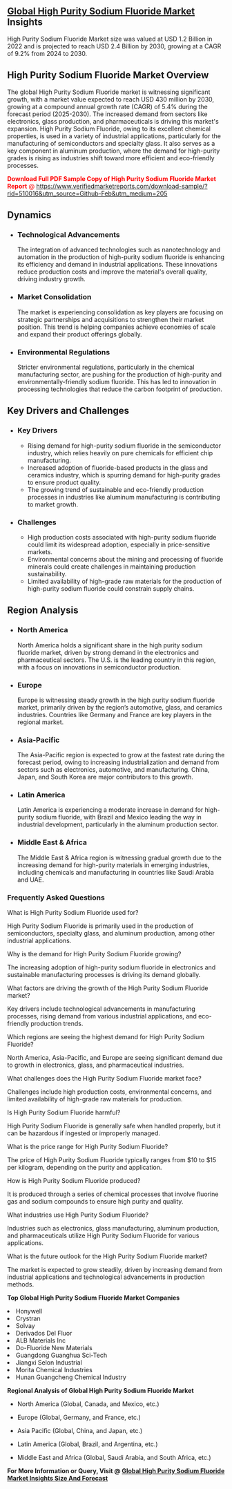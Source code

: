 <h2><a href="https://www.verifiedmarketreports.com/download-sample/?rid=510016&amp;utm_source=Github&amp;utm_medium=205" target="_blank">Global High Purity Sodium Fluoride Market</a> Insights</h2><p>High Purity Sodium Fluoride Market size was valued at USD 1.2 Billion in 2022 and is projected to reach USD 2.4 Billion by 2030, growing at a CAGR of 9.2% from 2024 to 2030.</p><p> <h2>High Purity Sodium Fluoride Market Overview</h2> <p>The global High Purity Sodium Fluoride market is witnessing significant growth, with a market value expected to reach USD 430 million by 2030, growing at a compound annual growth rate (CAGR) of 5.4% during the forecast period (2025-2030). The increased demand from sectors like electronics, glass production, and pharmaceuticals is driving this market's expansion. High Purity Sodium Fluoride, owing to its excellent chemical properties, is used in a variety of industrial applications, particularly for the manufacturing of semiconductors and specialty glass. It also serves as a key component in aluminum production, where the demand for high-purity grades is rising as industries shift toward more efficient and eco-friendly processes.</p> <p><p><span class=""><span style="color: #ff0000;"><strong>Download Full PDF Sample Copy of High Purity Sodium Fluoride Market Report</strong> @ </span><a href="https://www.verifiedmarketreports.com/download-sample/?rid=510016&amp;utm_source=Github-Feb&amp;utm_medium=205" target="_blank">https://www.verifiedmarketreports.com/download-sample/?rid=510016&amp;utm_source=Github-Feb&amp;utm_medium=205</a></span></p></p> <h2>Dynamics</h2> <ul> <li><h3>Technological Advancements</h3> The integration of advanced technologies such as nanotechnology and automation in the production of high-purity sodium fluoride is enhancing its efficiency and demand in industrial applications. These innovations reduce production costs and improve the material's overall quality, driving industry growth.</li> <li><h3>Market Consolidation</h3> The market is experiencing consolidation as key players are focusing on strategic partnerships and acquisitions to strengthen their market position. This trend is helping companies achieve economies of scale and expand their product offerings globally.</li> <li><h3>Environmental Regulations</h3> Stricter environmental regulations, particularly in the chemical manufacturing sector, are pushing for the production of high-purity and environmentally-friendly sodium fluoride. This has led to innovation in processing technologies that reduce the carbon footprint of production.</li> </ul> <h2>Key Drivers and Challenges</h2> <ul> <li><h3>Key Drivers</h3> <ul> <li>Rising demand for high-purity sodium fluoride in the semiconductor industry, which relies heavily on pure chemicals for efficient chip manufacturing.</li> <li>Increased adoption of fluoride-based products in the glass and ceramics industry, which is spurring demand for high-purity grades to ensure product quality.</li> <li>The growing trend of sustainable and eco-friendly production processes in industries like aluminum manufacturing is contributing to market growth.</li> </ul> </li> <li><h3>Challenges</h3> <ul> <li>High production costs associated with high-purity sodium fluoride could limit its widespread adoption, especially in price-sensitive markets.</li> <li>Environmental concerns about the mining and processing of fluoride minerals could create challenges in maintaining production sustainability.</li> <li>Limited availability of high-grade raw materials for the production of high-purity sodium fluoride could constrain supply chains.</li> </ul> </li> </ul> <h2>Region Analysis</h2> <ul> <li><h3>North America</h3> North America holds a significant share in the high purity sodium fluoride market, driven by strong demand in the electronics and pharmaceutical sectors. The U.S. is the leading country in this region, with a focus on innovations in semiconductor production.</li> <li><h3>Europe</h3> Europe is witnessing steady growth in the high purity sodium fluoride market, primarily driven by the region’s automotive, glass, and ceramics industries. Countries like Germany and France are key players in the regional market.</li> <li><h3>Asia-Pacific</h3> The Asia-Pacific region is expected to grow at the fastest rate during the forecast period, owing to increasing industrialization and demand from sectors such as electronics, automotive, and manufacturing. China, Japan, and South Korea are major contributors to this growth.</li> <li><h3>Latin America</h3> Latin America is experiencing a moderate increase in demand for high-purity sodium fluoride, with Brazil and Mexico leading the way in industrial development, particularly in the aluminum production sector.</li> <li><h3>Middle East & Africa</h3> The Middle East & Africa region is witnessing gradual growth due to the increasing demand for high-purity materials in emerging industries, including chemicals and manufacturing in countries like Saudi Arabia and UAE.</li> </ul> <h3>Frequently Asked Questions</h3> <p>What is High Purity Sodium Fluoride used for? </p> <p>High Purity Sodium Fluoride is primarily used in the production of semiconductors, specialty glass, and aluminum production, among other industrial applications.</p> <p>Why is the demand for High Purity Sodium Fluoride growing? </p> <p>The increasing adoption of high-purity sodium fluoride in electronics and sustainable manufacturing processes is driving its demand globally.</p> <p>What factors are driving the growth of the High Purity Sodium Fluoride market? </p> <p>Key drivers include technological advancements in manufacturing processes, rising demand from various industrial applications, and eco-friendly production trends.</p> <p>Which regions are seeing the highest demand for High Purity Sodium Fluoride? </p> <p>North America, Asia-Pacific, and Europe are seeing significant demand due to growth in electronics, glass, and pharmaceutical industries.</p> <p>What challenges does the High Purity Sodium Fluoride market face? </p> <p>Challenges include high production costs, environmental concerns, and limited availability of high-grade raw materials for production.</p> <p>Is High Purity Sodium Fluoride harmful? </p> <p>High Purity Sodium Fluoride is generally safe when handled properly, but it can be hazardous if ingested or improperly managed.</p> <p>What is the price range for High Purity Sodium Fluoride? </p> <p>The price of High Purity Sodium Fluoride typically ranges from $10 to $15 per kilogram, depending on the purity and application.</p> <p>How is High Purity Sodium Fluoride produced? </p> <p>It is produced through a series of chemical processes that involve fluorine gas and sodium compounds to ensure high purity and quality.</p> <p>What industries use High Purity Sodium Fluoride? </p> <p>Industries such as electronics, glass manufacturing, aluminum production, and pharmaceuticals utilize High Purity Sodium Fluoride for various applications.</p> <p>What is the future outlook for the High Purity Sodium Fluoride market? </p> <p>The market is expected to grow steadily, driven by increasing demand from industrial applications and technological advancements in production methods.</p> </p><p><strong>Top Global High Purity Sodium Fluoride Market Companies</strong></p><div data-test-id=""><p><li>Honywell</li><li> Crystran</li><li> Solvay</li><li> Derivados Del Fluor</li><li> ALB Materials Inc</li><li> Do-Fluoride New Materials</li><li> Guangdong Guanghua Sci-Tech</li><li> Jiangxi Selon Industrial</li><li> Morita Chemical Industries</li><li> Hunan Guangcheng Chemical Industry</li></p><div><strong>Regional Analysis of&nbsp;Global High Purity Sodium Fluoride Market</strong></div><ul><li dir="ltr"><p dir="ltr">North America&nbsp;(Global, Canada, and Mexico, etc.)</p></li><li dir="ltr"><p dir="ltr">Europe (Global, Germany, and France, etc.)</p></li><li dir="ltr"><p dir="ltr">Asia Pacific&nbsp;(Global, China, and Japan, etc.)</p></li><li dir="ltr"><p dir="ltr">Latin America&nbsp;(Global, Brazil, and Argentina, etc.)</p></li><li dir="ltr">Middle East and Africa&nbsp;(Global, Saudi Arabia, and South Africa, etc.)</li></ul><p><strong>For More Information or Query, Visit @&nbsp;</strong><strong><a href="https://www.verifiedmarketreports.com/product/high-purity-sodium-fluoride-market/?utm_source=Github&amp;utm_medium=205" target="_blank">Global High Purity Sodium Fluoride Market Insights Size And Forecast</a></strong></p></div>
